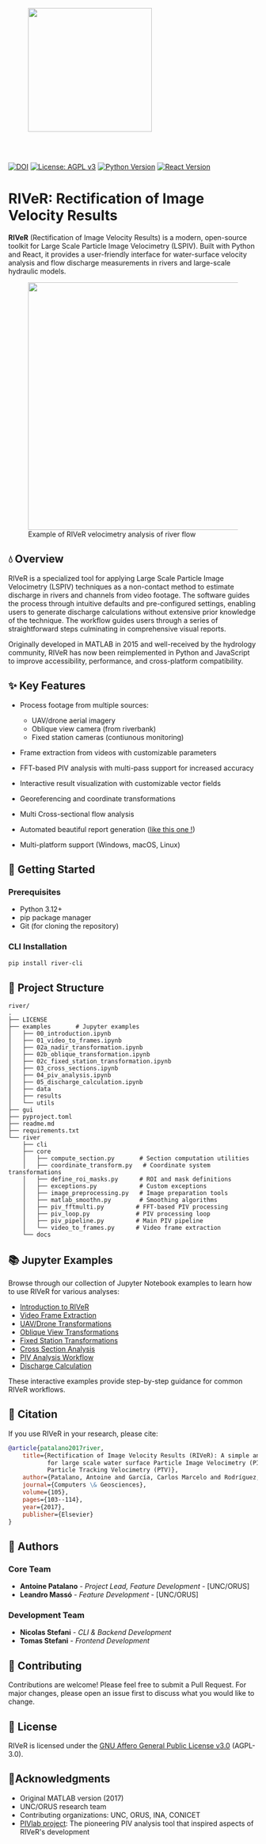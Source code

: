 
<figure>
    <img src="river/docs/_static/river_logo.svg" width=250 align="center">
</figure>
<br clear="left"/>
<br>


[![DOI](https://img.shields.io/badge/DOI-10.1016%2Fj.cageo.2017.07.009-blue)](https://doi.org/10.1016/j.cageo.2017.07.009)
[![License: AGPL v3](https://img.shields.io/badge/License-AGPL%20v3-blue.svg)](https://www.gnu.org/licenses/agpl-3.0)
[![Python Version](https://img.shields.io/badge/python-3.11+-blue.svg)](https://www.python.org/downloads/)
[![React Version](https://img.shields.io/badge/react-18.0+-61DAFB.svg)](https://reactjs.org/)


# RIVeR: Rectification of Image Velocity Results

**RIVeR** (Rectification of Image Velocity Results) is a modern, open-source toolkit for Large Scale Particle Image Velocimetry (LSPIV). Built with Python and React, it provides a user-friendly interface for water-surface velocity analysis and flow discharge measurements in rivers and large-scale hydraulic models.


<figure>
    <img src="river/docs/_static/screenshot_results.png" width=500 align="center">
    <figcaption>Example of RIVeR velocimetry analysis of river flow</figcaption>
</figure>

## 💧 Overview
RIVeR is a specialized tool for applying Large Scale Particle Image Velocimetry (LSPIV) techniques as a non-contact method to estimate discharge in rivers and channels from video footage. The software guides the process through intuitive defaults and pre-configured settings, enabling users to generate discharge calculations without extensive prior knowledge of the technique. The workflow guides users through a series of straightforward steps culminating in comprehensive visual reports.

Originally developed in MATLAB in 2015 and well-received by the hydrology community, RIVeR has now been reimplemented in Python and JavaScript to improve accessibility, performance, and cross-platform compatibility.

## ✨ Key Features

* Process footage from multiple sources:
  * UAV/drone aerial imagery
  * Oblique view camera (from riverbank)
  * Fixed station cameras (contiunous monitoring)
* Frame extraction from videos with customizable parameters
* FFT-based PIV analysis with multi-pass support for increased accuracy
* Interactive result visualization with customizable vector fields
* Georeferencing and coordinate transformations
* Multi Cross-sectional flow analysis
* Automated beautiful report generation ([like this one !](river/docs/_static/sample_report.html))

* Multi-platform support (Windows, macOS, Linux)

## 🚀 Getting Started

### Prerequisites

- Python 3.12+
- pip package manager
- Git (for cloning the repository)

### CLI Installation

```bash
pip install river-cli
```

## 📂 Project Structure

```
river/
.
├── LICENSE
├── examples       # Jupyter examples
│   ├── 00_introduction.ipynb
│   ├── 01_video_to_frames.ipynb
│   ├── 02a_nadir_transformation.ipynb
│   ├── 02b_oblique_transformation.ipynb
│   ├── 02c_fixed_station_transformation.ipynb
│   ├── 03_cross_sections.ipynb
│   ├── 04_piv_analysis.ipynb
│   ├── 05_discharge_calculation.ipynb
│   ├── data
│   ├── results
│   └── utils
├── gui
├── pyproject.toml
├── readme.md
├── requirements.txt
└── river
    ├── cli
    ├── core
    │   ├── compute_section.py       # Section computation utilities
    │   ├── coordinate_transform.py   # Coordinate system transformations
    │   ├── define_roi_masks.py      # ROI and mask definitions
    │   ├── exceptions.py            # Custom exceptions
    │   ├── image_preprocessing.py   # Image preparation tools
    │   ├── matlab_smoothn.py        # Smoothing algorithms
    │   ├── piv_fftmulti.py         # FFT-based PIV processing
    │   ├── piv_loop.py             # PIV processing loop
    │   ├── piv_pipeline.py         # Main PIV pipeline
    │   └── video_to_frames.py      # Video frame extraction
    └── docs
```

## 📚 Jupyter Examples

Browse through our collection of Jupyter Notebook examples to learn how to use RIVeR for various analyses:

- [Introduction to RIVeR](examples/00_introduction.ipynb)
- [Video Frame Extraction](examples/01_video_to_frames.ipynb)
- [UAV/Drone Transformations](examples/02a_nadir_transformation.ipynb)
- [Oblique View Transformations](examples/02b_oblique_transformation.ipynb)
- [Fixed Station Transformations](examples/02c_fixed_station_transformation.ipynb)
- [Cross Section Analysis](examples/03_cross_sections.ipynb)
- [PIV Analysis Workflow](examples/04_piv_analysis.ipynb)
- [Discharge Calculation](examples/05_discharge_calculation.ipynb)

These interactive examples provide step-by-step guidance for common RIVeR workflows.
## 🔬 Citation

If you use RIVeR in your research, please cite:

```bibtex
@article{patalano2017river,
    title={Rectification of Image Velocity Results (RIVeR): A simple and user-friendly toolbox
           for large scale water surface Particle Image Velocimetry (PIV) and
           Particle Tracking Velocimetry (PTV)},
    author={Patalano, Antoine and García, Carlos Marcelo and Rodríguez, Andrés},
    journal={Computers \& Geosciences},
    volume={105},
    pages={103--114},
    year={2017},
    publisher={Elsevier}
}
```

## 👥 Authors

### Core Team
- **Antoine Patalano** - *Project Lead, Feature Development* - [UNC/ORUS]
- **Leandro Massó** - *Feature Development* - [UNC/ORUS]

### Development Team
- **Nicolas Stefani** - *CLI & Backend Development*
- **Tomas Stefani** - *Frontend Development*

## 🤝 Contributing
Contributions are welcome! Please feel free to submit a Pull Request. For major changes, please open an issue first to discuss what you would like to change.

## 📜 License
RIVeR is licensed under the [GNU Affero General Public License v3.0](LICENSE) (AGPL-3.0).

## 💭Acknowledgments

- Original MATLAB version (2017)
- UNC/ORUS research team
- Contributing organizations: UNC, ORUS, INA, CONICET
- [PIVlab project](https://la.mathworks.com/matlabcentral/fileexchange/27659-pivlab-particle-image-velocimetry-piv-tool-with-gui): The pioneering PIV analysis tool that inspired aspects of RIVeR's development
